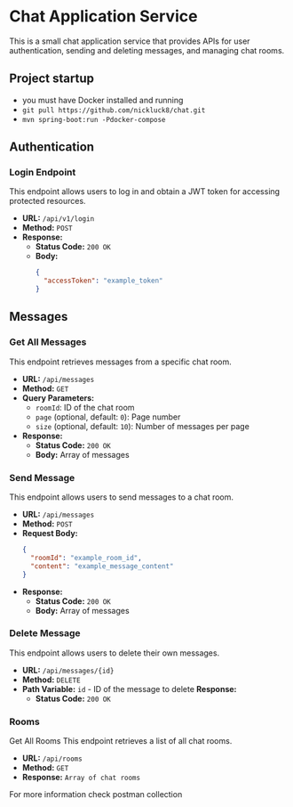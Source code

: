 # Chat Application Service

This is a small chat application service that provides APIs for user authentication, sending and deleting messages, and managing chat rooms.

## Project startup

- you must have Docker installed and running
- `git pull https://github.com/nickluck8/chat.git`
- `mvn spring-boot:run -Pdocker-compose`



## Authentication

### Login Endpoint

This endpoint allows users to log in and obtain a JWT token for accessing protected resources.

- **URL:** `/api/v1/login`
- **Method:** `POST`
- **Response:**
    - **Status Code:** `200 OK`
    - **Body:**
      ```json
      {
        "accessToken": "example_token"
      }
      ```

## Messages

### Get All Messages

This endpoint retrieves messages from a specific chat room.

- **URL:** `/api/messages`
- **Method:** `GET`
- **Query Parameters:**
    - `roomId`: ID of the chat room
    - `page` (optional, default: `0`): Page number
    - `size` (optional, default: `10`): Number of messages per page
- **Response:**
    - **Status Code:** `200 OK`
    - **Body:** Array of messages

### Send Message

This endpoint allows users to send messages to a chat room.

- **URL:** `/api/messages`
- **Method:** `POST`
- **Request Body:**
  ```json
  {
    "roomId": "example_room_id",
    "content": "example_message_content"
  }
- **Response:**
    - **Status Code:** `200 OK`
    - **Body:** Array of messages

### Delete Message
This endpoint allows users to delete their own messages.

- **URL:** `/api/messages/{id}`
- **Method:** `DELETE`
- **Path Variable:** `id` - ID of the message to delete
**Response:**
  - **Status Code:** `200 OK`

### Rooms
Get All Rooms
This endpoint retrieves a list of all chat rooms.

- **URL:** `/api/rooms`
- **Method:** `GET`
- **Response:** `Array of chat rooms`


For more information check postman collection